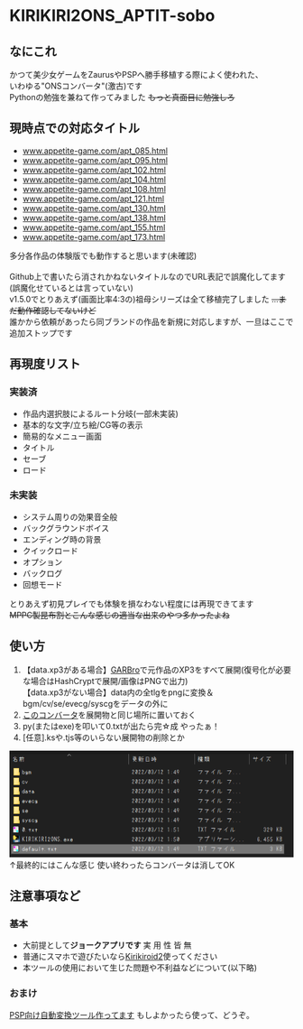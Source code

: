 # KIRIKIRI2ONS_APTIT-sobo
## なにこれ
 かつて美少女ゲームをZaurusやPSPへ勝手移植する際によく使われた、<br>
 いわゆる"ONSコンバータ"(激古)です<br>
 Pythonの勉強を兼ねて作ってみました ~~もっと真面目に勉強しろ~~<br>

## 現時点での対応タイトル
 - www.appetite-game.com/apt_085.html
 - www.appetite-game.com/apt_095.html
 - www.appetite-game.com/apt_102.html
 - www.appetite-game.com/apt_104.html
 - www.appetite-game.com/apt_108.html
 - www.appetite-game.com/apt_121.html
 - www.appetite-game.com/apt_130.html
 - www.appetite-game.com/apt_138.html
 - www.appetite-game.com/apt_155.html
 - www.appetite-game.com/apt_173.html

多分各作品の体験版でも動作すると思います(未確認)<br>
<br>
Github上で書いたら消されかねないタイトルなのでURL表記で誤魔化してます(誤魔化せているとは言っていない)<br>
v1.5.0でとりあえず(画面比率4:3の)祖母シリーズは全て移植完了しました ~~...まだ動作確認してないけど~~<br>
誰かから依頼があったら同ブランドの作品を新規に対応しますが、一旦はここで追加ストップです<br>

## 再現度リスト

### 実装済
 - 作品内選択肢によるルート分岐(一部未実装)
 - 基本的な文字/立ち絵/CG等の表示
 - 簡易的なメニュー画面
 - タイトル
 - セーブ
 - ロード

### 未実装
 - システム周りの効果音全般
 - バックグラウンドボイス
 - エンディング時の背景
 - クイックロード
 - オプション
 - バックログ
 - 回想モード

とりあえず初見プレイでも体験を損なわない程度には再現できてます<br>
~~MPPC製昆布割とこんな感じの適当な出来のやつ多かったよね~~<br>

## 使い方
1. 【data.xp3がある場合】[GARBro](https://drive.google.com/file/d/1gH9nNRxaz8GexN0B1hWyUc3o692bkWXX/view)で元作品のXP3をすべて展開(復号化が必要な場合はHashCryptで展開/画像はPNGで出力)<br>
   【data.xp3がない場合】data内の全tlgをpngに変換＆bgm/cv/se/evecg/syscgをデータの外に
2. [このコンバータ](https://github.com/Prince-of-sea/KIRIKIRI2ONS_APTIT-sobo/releases/latest)を展開物と同じ場所に置いておく
3. py(またはexe)を叩いて0.txtが出たら完☆成 やったぁ！
4. [任意].ksや.tjs等のいらない展開物の削除とか
   
![画像](./image.png)<br>
 ↑最終的にはこんな感じ 使い終わったらコンバータは消してOK<br>

## 注意事項など
### 基本
 - 大前提として**ジョークアプリです** 実 用 性 皆 無
 - 普通にスマホで遊びたいなら[Kirikiroid2](https://github.com/zeas2/Kirikiroid2/releases)使ってください
 - 本ツールの使用において生じた問題や不利益などについて(以下略)
### おまけ
 [PSP向け自動変換ツール作ってます](https://github.com/Prince-of-sea/ONScripter_Multi_Converter) もしよかったら使って、どうぞ。